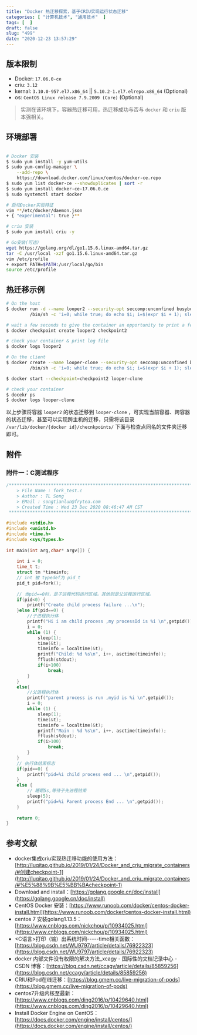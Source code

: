 ```yaml
---
title: "Docker 热迁移探索，基于CRIU实现运行状态迁移"
categories: [ "计算机技术", "通用技术"  ]
tags: [  ]
draft: false
slug: "499"
date: "2020-12-23 13:57:29"
---
```


## 版本限制

- Docker: `17.06.0-ce`
- criu: `3.12`
- kernal: `3.10.0-957.el7.x86_64` || `5.10.2-1.el7.elrepo.x86_64` (Optional)
- os: `CentOS Linux release 7.9.2009 (Core)` (Optional)

> 实测在该环境下，容器热迁移可用，热迁移成功与否与 `docker` 和 `criu` 版本强相关。

## 环境部署

```bash

# Docker 安装
$ sudo yum install -y yum-utils
$ sudo yum-config-manager \
    --add-repo \
    https://download.docker.com/linux/centos/docker-ce.repo
$ sudo yum list docker-ce --showduplicates | sort -r
$ sudo yum install docker-ce-17.06.0.ce
$ sudo systemctl start docker

# 启动Docker实验特征
vim **/etc/docker/daemon.json
+ { "experimental": true }**

# criu 安装
$ sudo yum install criu -y

# Go安装(可选)
wget https://golang.org/dl/go1.15.6.linux-amd64.tar.gz
tar -C /usr/local -xzf go1.15.6.linux-amd64.tar.gz
vim /etc/profile
+ export PATH=$PATH:/usr/local/go/bin
source /etc/profile
```

## 热迁移示例

```bash
# On the host
$ docker run -d --name looper2 --security-opt seccomp:unconfined busybox \
         /bin/sh -c 'i=0; while true; do echo $i; i=$(expr $i + 1); sleep 1; done'

# wait a few seconds to give the container an opportunity to print a few lines, then
$ docker checkpoint create looper2 checkpoint2

# check your container & print log file
$ docker logs looper2

# On the client
$ docker create --name looper-clone --security-opt seccomp:unconfined busybox \
         /bin/sh -c 'i=0; while true; do echo $i; i=$(expr $i + 1); sleep 1; done'

$ docker start --checkpoint=checkpoint2 looper-clone

# check your container
$ docekr ps
$ docker logs looper-clone
```

以上步骤将容器 `looper2` 的状态迁移到 `looper-clone` ，可实现当前容器、跨容器的状态迁移，甚至可以实现跨主机的迁移，只需将该目录 `/var/lib/docker/{docker id}/checnkpoints/` 下面与检查点同名的文件夹迁移即可。

## 附件

### 附件一：C测试程序

```c
/*************************************************************************
	> File Name : fork_test.c
	> Author : TL Song
	> EMail : songtianlun@frytea.com
	> Created Time : Wed 23 Dec 2020 08:46:47 AM CST
 ************************************************************************/

#include <stdio.h>
#include <unistd.h>
#include <time.h>
#include <sys/types.h>
 
int main(int arg,char* argv[]) {
 
    int i = 0;
    time_t t;
    struct tm *timeinfo;
    // int 被 typedef为 pid_t
    pid_t pid=fork();
 
    // 当pid==0时，是子进程代码运行区域。其他则是父进程运行区域。
    if(pid<0) {
        printf("Create child process failure ...\n");
    }else if(pid==0) {
        //子进程执行体
        printf("Hi i am child process ,my processId is %i \n",getpid());
        i = 0;
        while (1) {
            sleep(1);
            time(&t);
            timeinfo = localtime(&t);
            printf("Child: %d %s\n", i++, asctime(timeinfo));
            fflush(stdout);
            if(i>100)
                break;
        }
    }
    else{
        //父进程执行体
        printf("parent process is run ,myid is %i \n",getpid());
        i = 0;
        while (1) {
            sleep(1);
            time(&t);
            timeinfo = localtime(&t);
            printf("Main : %d %s\n", i++, asctime(timeinfo));
            fflush(stdout);
            if(i>100)
                break;
        }
    }
    // 执行体结束标志
    if(pid==0) {
        printf("pid=%i child process end ... \n",getpid());
    }
    else {
        // 睡眠5s,等待子先进程结束
        sleep(5);
        printf("pid=%i Parent process End ... \n",getpid());
    }
 
    return 0;
}
```

## 参考文献

- docker集成criu实现热迁移功能的使用方法：[http://luqitao.github.io/2019/01/24/Docker_and_criu_migrate_containers/#创建checkpoint-1](http://luqitao.github.io/2019/01/24/Docker_and_criu_migrate_containers/#%E5%88%9B%E5%BB%BAcheckpoint-1)
- Download and install：[https://golang.google.cn/doc/install](https://golang.google.cn/doc/install)
- CentOS Docker 安装：[https://www.runoob.com/docker/centos-docker-install.html](https://www.runoob.com/docker/centos-docker-install.html)
- centos 7 安装golang1.13.5：[https://www.cnblogs.com/nickchou/p/10934025.html](https://www.cnblogs.com/nickchou/p/10934025.html)
- <C语言>打印（输）出系统时间-----time相关函数：[https://blog.csdn.net/WU9797/article/details/76922323](https://blog.csdn.net/WU9797/article/details/76922323)
- docker 内部文件没有权限的解决方法_xcagy - 国际性的文档记录中心 - CSDN 博客：[https://blog.csdn.net/ccagy/article/details/85859256](https://blog.csdn.net/ccagy/article/details/85859256)
- CRIU和Pod在线迁移：[https://blog.gmem.cc/live-migration-of-pods](https://blog.gmem.cc/live-migration-of-pods)
- centos7升级内核至最新：[https://www.cnblogs.com/ding2016/p/10429640.html](https://www.cnblogs.com/ding2016/p/10429640.html)
- Install Docker Engine on CentOS：[https://docs.docker.com/engine/install/centos/](https://docs.docker.com/engine/install/centos/)